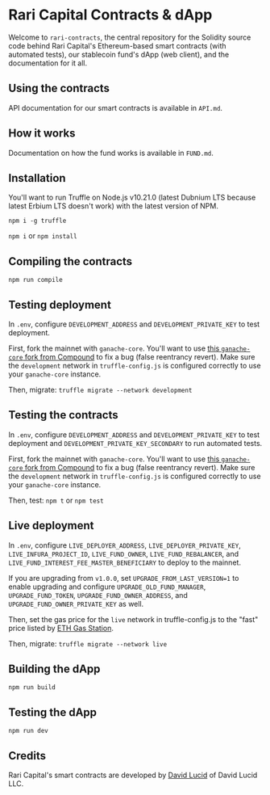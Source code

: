 # Rari Capital Contracts & dApp

Welcome to `rari-contracts`, the central repository for the Solidity source code behind Rari Capital's Ethereum-based smart contracts (with automated tests), our stablecoin fund's dApp (web client), and the documentation for it all.

## Using the contracts

API documentation for our smart contracts is available in `API.md`.

## How it works

Documentation on how the fund works is available in `FUND.md`.

## Installation

You'll want to run Truffle on Node.js v10.21.0 (latest Dubnium LTS because latest Erbium LTS doesn't work) with the latest version of NPM.

`npm i -g truffle`

`npm i` or `npm install`

## Compiling the contracts

`npm run compile`

## Testing deployment

In `.env`, configure `DEVELOPMENT_ADDRESS` and `DEVELOPMENT_PRIVATE_KEY` to test deployment.

First, fork the mainnet with `ganache-core`. You'll want to use [this `ganache-core` fork from Compound](https://github.com/compound-finance/ganache-core/tree/jflatow/unbreak-fork) to fix a bug (false reentrancy revert). Make sure the `development` network in `truffle-config.js` is configured correctly to use your `ganache-core` instance.

Then, migrate: `truffle migrate --network development`

## Testing the contracts

In `.env`, configure `DEVELOPMENT_ADDRESS` and `DEVELOPMENT_PRIVATE_KEY` to test deployment and `DEVELOPMENT_PRIVATE_KEY_SECONDARY` to run automated tests.

First, fork the mainnet with `ganache-core`. You'll want to use [this `ganache-core` fork from Compound](https://github.com/compound-finance/ganache-core/tree/jflatow/unbreak-fork) to fix a bug (false reentrancy revert). Make sure the `development` network in `truffle-config.js` is configured correctly to use your `ganache-core` instance.

Then, test: `npm t` or `npm test`

## Live deployment

In `.env`, configure `LIVE_DEPLOYER_ADDRESS`, `LIVE_DEPLOYER_PRIVATE_KEY`, `LIVE_INFURA_PROJECT_ID`, `LIVE_FUND_OWNER`, `LIVE_FUND_REBALANCER`, and `LIVE_FUND_INTEREST_FEE_MASTER_BENEFICIARY` to deploy to the mainnet.

If you are upgrading from `v1.0.0`, set `UPGRADE_FROM_LAST_VERSION=1` to enable upgrading and configure `UPGRADE_OLD_FUND_MANAGER`, `UPGRADE_FUND_TOKEN`, `UPGRADE_FUND_OWNER_ADDRESS`, and `UPGRADE_FUND_OWNER_PRIVATE_KEY` as well.

Then, set the gas price for the `live` network in truffle-config.js to the "fast" price listed by [ETH Gas Station](https://www.ethgasstation.info/).

Then, migrate: `truffle migrate --network live`

## Building the dApp

`npm run build`

## Testing the dApp

`npm run dev`

## Credits

Rari Capital's smart contracts are developed by [David Lucid](https://github.com/davidlucid) of David Lucid LLC.
